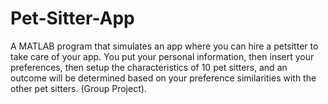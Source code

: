 # Pet-Sitter-App
A MATLAB program that simulates an app where you can hire a petsitter to take care of your app. You put your personal information, then insert your preferences, then setup the characteristics of 10 pet sitters, and an outcome will be determined based on your preference similarities with the other pet sitters. (Group Project).
